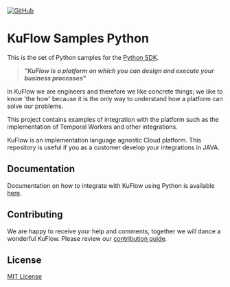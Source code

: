 [![GitHub](https://img.shields.io/github/license/kuflow/kuflow-samples-python?label=License)](https://github.com/kuflow/kuflow-samples-java/blob/master/LICENSE)

# KuFlow Samples Python

This is the set of Python samples for the [Python SDK](https://github.com/kuflow/kuflow-sdk-python).

> ***"KuFlow is a platform on which you can design and execute your business processes"***

In KuFlow we are engineers and therefore we like concrete things; we like to know 'the how' because it is the only way to understand how a platform can solve our problems.

This project contains examples of integration with the platform such as the implementation of Temporal Workers and other integrations.

KuFlow is an implementation language agnostic Cloud platform. This repository is useful if you as a customer develop your integrations in JAVA.

## Documentation

Documentation on how to integrate with KuFlow using Python is available [here](https://docs.kuflow.com/developers).

## Contributing

We are happy to receive your help and comments, together we will dance a wonderful KuFlow. Please review our [contribution guide](CONTRIBUTING.md).

## License

[MIT License](https://github.com/kuflow/kuflow-samples-python/blob/master/LICENSE)
